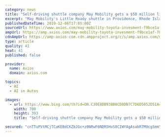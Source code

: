 ```yaml
---
category: news
title: "Self-driving shuttle company May Mobility gets a $50 million lift from Toyota"
excerpt: "May Mobility's Little Roady shuttle in Providence, Rhode Island. Photo: David L. Ryan/The Boston Globe via Getty Images May Mobility, a self-driving electric shuttle company based in Ann Arbor, Mich., just raised $50 million in a Series B financing round led by Toyota. Why it matters: The vote of confidence is more than financial. Toyota has ..."
publishedDateTime: 2019-12-06T17:05:00Z
sourceUrl: https://www.axios.com/may-mobility-toyota-invesment-f9bce1af-7887-45bd-a03b-3c5df51f6636.html
ampUrl: https://amp.axios.com/may-mobility-toyota-invesment-f9bce1af-7887-45bd-a03b-3c5df51f6636.html
cdnAmpUrl: https://amp-axios-com.cdn.ampproject.org/c/s/amp.axios.com/may-mobility-toyota-invesment-f9bce1af-7887-45bd-a03b-3c5df51f6636.html
type: article
quality: 41
heat: 41
published: false

provider:
  name: Axios
  domain: axios.com

topics:
  - AI
  - AI in Autos

images:
  - url: https://www.bing.com/th?id=ON.C30E8DB938B8CD8DB7C7D6D5052D51A4
    width: 700
    height: 393
    title: "Self-driving shuttle company May Mobility gets a $50 million lift from Toyota"

secured: "cnTTuPVtMCjTCaKEBdCKZbJGc+z0NRwF6NDR5HvS8CIWYAgAsabR7M9cg5mmYen7/XYSpxfW5elxCb1NrvBrXvJbvnOH2/vTtC8KTViLKPCXIMKY1VflCUGX3kZl5YWEb5nmH6yOXRdSFV+PuFdylI13PwuaAMYQAAaxP/Z4T2jX2tVgWPDuMUvHV6+mT6EZYvyHMsan3olZYoHMWWsGOjCh+H399Z53owTQuzruNOvTgO7/mKzJqeBq1PpwEN04xfGsWSU0bGio8eC7df45OA==;IzJvXj3JV6CejE58MM3d2g=="
---
```


